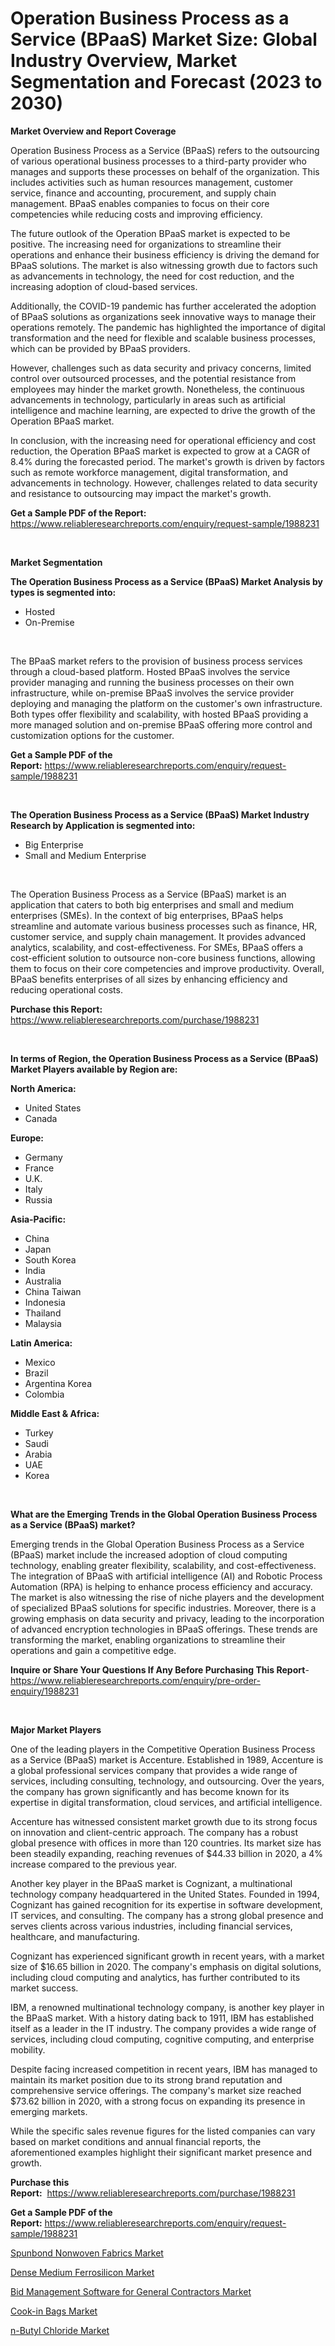 <p><h1>Operation Business Process as a Service (BPaaS) Market Size: Global Industry Overview, Market Segmentation and Forecast (2023 to 2030)</h1></p><p><strong>Market Overview and Report Coverage</strong></p>
<p><p>Operation Business Process as a Service (BPaaS) refers to the outsourcing of various operational business processes to a third-party provider who manages and supports these processes on behalf of the organization. This includes activities such as human resources management, customer service, finance and accounting, procurement, and supply chain management. BPaaS enables companies to focus on their core competencies while reducing costs and improving efficiency.</p><p>The future outlook of the Operation BPaaS market is expected to be positive. The increasing need for organizations to streamline their operations and enhance their business efficiency is driving the demand for BPaaS solutions. The market is also witnessing growth due to factors such as advancements in technology, the need for cost reduction, and the increasing adoption of cloud-based services.</p><p>Additionally, the COVID-19 pandemic has further accelerated the adoption of BPaaS solutions as organizations seek innovative ways to manage their operations remotely. The pandemic has highlighted the importance of digital transformation and the need for flexible and scalable business processes, which can be provided by BPaaS providers.</p><p>However, challenges such as data security and privacy concerns, limited control over outsourced processes, and the potential resistance from employees may hinder the market growth. Nonetheless, the continuous advancements in technology, particularly in areas such as artificial intelligence and machine learning, are expected to drive the growth of the Operation BPaaS market.</p><p>In conclusion, with the increasing need for operational efficiency and cost reduction, the Operation BPaaS market is expected to grow at a CAGR of 8.4% during the forecasted period. The market's growth is driven by factors such as remote workforce management, digital transformation, and advancements in technology. However, challenges related to data security and resistance to outsourcing may impact the market's growth.</p></p>
<p><strong>Get a Sample PDF of the Report:</strong> <a href="https://www.reliableresearchreports.com/enquiry/request-sample/1988231">https://www.reliableresearchreports.com/enquiry/request-sample/1988231</a></p>
<p>&nbsp;</p>
<p><strong>Market Segmentation</strong></p>
<p><strong>The Operation Business Process as a Service (BPaaS) Market Analysis by types is segmented into:</strong></p>
<p><ul><li>Hosted</li><li>On-Premise</li></ul></p>
<p>&nbsp;</p>
<p><p>The BPaaS market refers to the provision of business process services through a cloud-based platform. Hosted BPaaS involves the service provider managing and running the business processes on their own infrastructure, while on-premise BPaaS involves the service provider deploying and managing the platform on the customer's own infrastructure. Both types offer flexibility and scalability, with hosted BPaaS providing a more managed solution and on-premise BPaaS offering more control and customization options for the customer.</p></p>
<p><strong>Get a Sample PDF of the Report:</strong>&nbsp;<a href="https://www.reliableresearchreports.com/enquiry/request-sample/1988231">https://www.reliableresearchreports.com/enquiry/request-sample/1988231</a></p>
<p>&nbsp;</p>
<p><strong>The Operation Business Process as a Service (BPaaS) Market Industry Research by Application is segmented into:</strong></p>
<p><ul><li>Big Enterprise</li><li>Small and Medium Enterprise</li></ul></p>
<p>&nbsp;</p>
<p><p>The Operation Business Process as a Service (BPaaS) market is an application that caters to both big enterprises and small and medium enterprises (SMEs). In the context of big enterprises, BPaaS helps streamline and automate various business processes such as finance, HR, customer service, and supply chain management. It provides advanced analytics, scalability, and cost-effectiveness. For SMEs, BPaaS offers a cost-efficient solution to outsource non-core business functions, allowing them to focus on their core competencies and improve productivity. Overall, BPaaS benefits enterprises of all sizes by enhancing efficiency and reducing operational costs.</p></p>
<p><strong>Purchase this Report:</strong>&nbsp; <a href="https://www.reliableresearchreports.com/purchase/1988231">https://www.reliableresearchreports.com/purchase/1988231</a></p>
<p>&nbsp;</p>
<p><strong>In terms of Region, the Operation Business Process as a Service (BPaaS) Market Players available by Region are:</strong></p>
<p>
    <p> <strong> North America: </strong>
        <ul>
            <li>United States</li>
            <li>Canada</li>
        </ul>
        </p> 
    <p> <strong> Europe: </strong>
        <ul>
            <li>Germany</li>
            <li>France</li>
            <li>U.K.</li>
            <li>Italy</li>
            <li>Russia</li>
        </ul>
        </p> 
    <p> <strong> Asia-Pacific: </strong>
        <ul>
            <li>China</li>
            <li>Japan</li>
            <li>South Korea</li>
            <li>India</li>
            <li>Australia</li>
            <li>China Taiwan</li>
            <li>Indonesia</li>
            <li>Thailand</li>
            <li>Malaysia</li>
        </ul>
        </p> 
    <p> <strong> Latin America: </strong>
        <ul>
            <li>Mexico</li>
            <li>Brazil</li>
            <li>Argentina Korea</li>
            <li>Colombia</li>
        </ul>
        </p> 
    <p> <strong> Middle East & Africa: </strong>
        <ul>
            <li>Turkey</li>
            <li>Saudi</li>
            <li>Arabia</li>
            <li>UAE</li>
            <li>Korea</li>
        </ul>
    </p>
    </p>
<p>&nbsp;</p>
<p><strong>What are the Emerging Trends in the Global Operation Business Process as a Service (BPaaS) market?</strong></p>
<p><p>Emerging trends in the Global Operation Business Process as a Service (BPaaS) market include the increased adoption of cloud computing technology, enabling greater flexibility, scalability, and cost-effectiveness. The integration of BPaaS with artificial intelligence (AI) and Robotic Process Automation (RPA) is helping to enhance process efficiency and accuracy. The market is also witnessing the rise of niche players and the development of specialized BPaaS solutions for specific industries. Moreover, there is a growing emphasis on data security and privacy, leading to the incorporation of advanced encryption technologies in BPaaS offerings. These trends are transforming the market, enabling organizations to streamline their operations and gain a competitive edge.</p></p>
<p><strong>Inquire or Share Your Questions If Any Before Purchasing This Report</strong>- <a href="https://www.reliableresearchreports.com/enquiry/pre-order-enquiry/1988231">https://www.reliableresearchreports.com/enquiry/pre-order-enquiry/1988231</a></p>
<p>&nbsp;</p>
<p><strong>Major Market Players</strong></p>
<p><p>One of the leading players in the Competitive Operation Business Process as a Service (BPaaS) market is Accenture. Established in 1989, Accenture is a global professional services company that provides a wide range of services, including consulting, technology, and outsourcing. Over the years, the company has grown significantly and has become known for its expertise in digital transformation, cloud services, and artificial intelligence.</p><p>Accenture has witnessed consistent market growth due to its strong focus on innovation and client-centric approach. The company has a robust global presence with offices in more than 120 countries. Its market size has been steadily expanding, reaching revenues of $44.33 billion in 2020, a 4% increase compared to the previous year.</p><p>Another key player in the BPaaS market is Cognizant, a multinational technology company headquartered in the United States. Founded in 1994, Cognizant has gained recognition for its expertise in software development, IT services, and consulting. The company has a strong global presence and serves clients across various industries, including financial services, healthcare, and manufacturing.</p><p>Cognizant has experienced significant growth in recent years, with a market size of $16.65 billion in 2020. The company's emphasis on digital solutions, including cloud computing and analytics, has further contributed to its market success.</p><p>IBM, a renowned multinational technology company, is another key player in the BPaaS market. With a history dating back to 1911, IBM has established itself as a leader in the IT industry. The company provides a wide range of services, including cloud computing, cognitive computing, and enterprise mobility.</p><p>Despite facing increased competition in recent years, IBM has managed to maintain its market position due to its strong brand reputation and comprehensive service offerings. The company's market size reached $73.62 billion in 2020, with a strong focus on expanding its presence in emerging markets.</p><p>While the specific sales revenue figures for the listed companies can vary based on market conditions and annual financial reports, the aforementioned examples highlight their significant market presence and growth.</p></p>
<p><strong>Purchase this Report:</strong>&nbsp;&nbsp;<a href="https://www.reliableresearchreports.com/purchase/1988231">https://www.reliableresearchreports.com/purchase/1988231</a></p>
<p></p>
<p><strong>Get a Sample PDF of the Report:</strong>&nbsp;<a href="https://www.reliableresearchreports.com/enquiry/request-sample/1988231">https://www.reliableresearchreports.com/enquiry/request-sample/1988231</a></p>
<p><p><a href="https://medium.com/@yashreports27/spunbond-nonwoven-fabrics-market-insight-market-trends-growth-forecasted-from-2023-to-2030-1b5a6c023776">Spunbond Nonwoven Fabrics Market</a></p><p><a href="https://www.linkedin.com/pulse/dense-medium-ferrosilicon-market-size-2023-2030-global-yyxme/">Dense Medium Ferrosilicon Market</a></p><p><a href="https://github.com/pizolina/Market-Research-Report-List-1/blob/main/bid-management-software-for-general-contractors-market.md">Bid Management Software for General Contractors Market</a></p><p><a href="https://github.com/sofayahoo2023/Market-Research-Report-List-1/blob/main/cook-in-bags-market.md">Cook-in Bags Market</a></p><p><a href="https://www.linkedin.com/pulse/n-butyl-chloride-market-size-growth-forecast-from-2023-2030-4ytre/">n-Butyl Chloride Market</a></p></p>